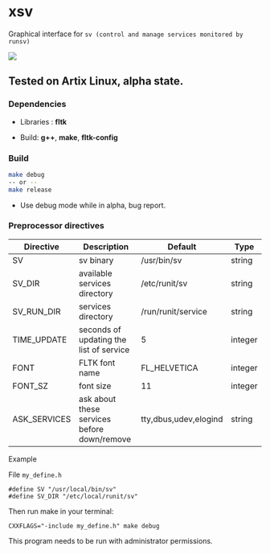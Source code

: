 # xsv

Graphical interface for `sv (control and manage services monitored by runsv)`


<img src="https://git.disroot.org/daltomi/xsv/raw/branch/master/screenshot.png"/>


## Tested on Artix Linux, alpha state.


### Dependencies

* Libraries : **fltk**

* Build:  **g++**, **make**, **fltk-config**

### Build
```bash
make debug
-- or --
make release
```

* Use debug mode while in alpha, bug report.

### Preprocessor directives

| Directive | Description | Default | Type |
|-------------------------------|---------|---------|---------
| SV |  sv binary | /usr/bin/sv | string
| SV_DIR      |  available services directory | /etc/runit/sv | string
| SV_RUN_DIR      |  services directory | /run/runit/service | string
| TIME_UPDATE | seconds of updating the list of service | 5 | integer
| FONT        | FLTK font name  | FL_HELVETICA | integer
| FONT_SZ     | font size | 11 | integer
| ASK_SERVICES | ask about these services before down/remove | tty,dbus,udev,elogind | string

Example

File `my_define.h`

```
#define SV "/usr/local/bin/sv"
#define SV_DIR "/etc/local/runit/sv"
```

Then run make in your terminal:

```
CXXFLAGS="-include my_define.h" make debug
```


This program needs to be run with administrator permissions.

